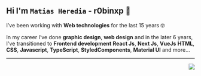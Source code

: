 ## Hi I'm **` Matias Heredia `** - r0binxp 👋

I’ve been working with **Web technologies** for the last 15 years 🤓

In my career I’ve done **graphic design**, **web design** and in the later 6 years, I've transitioned to **Frontend development** 
**React Js**, **Next Js**, **VueJs** **HTML**, **CSS**, **Javascript**, **TypeScript**, **StyledComponents**, **Material UI** and more...


---
<div>
  <img align="right" src="https://github-readme-stats.vercel.app/api/top-langs/?username=r0binxp&layout=compact" />
</div>

<!--
**r0binxp/r0binxp** is a ✨ _special_ ✨ repository because its `README.md` (this file) appears on your GitHub profile.

Here are some ideas to get you started:

- 🔭 I’m currently working on ...
- 🌱 I’m currently learning ...
- 👯 I’m looking to collaborate on ...
- 🤔 I’m looking for help with ...
- 💬 Ask me about ...
- 📫 How to reach me: ...
- 😄 Pronouns: ...
- ⚡ Fun fact: ...
-->
